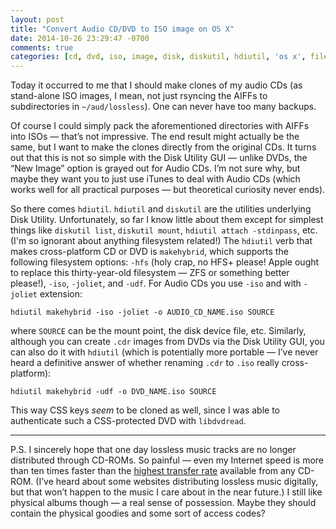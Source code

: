 ```yaml
---
layout: post
title: "Convert Audio CD/DVD to ISO image on OS X"
date: 2014-10-26 23:29:47 -0700
comments: true
categories: [cd, dvd, iso, image, disk, diskutil, hdiutil, 'os x', filesystem, music]
---
```

Today it occurred to me that I should make clones of my audio CDs (as stand-alone ISO images, I mean, not just rsyncing the AIFFs to subdirectories in `~/aud/lossless`). One can never have too many backups.

Of course I could simply pack the aforementioned directories with AIFFs into ISOs — that’s not impressive. The end result might actually be the same, but I want to make the clones directly from the original CDs. It turns out that this is not so simple with the Disk Utility GUI — unlike DVDs, the “New Image” option is grayed out for Audio CDs. I’m not sure why, but maybe they want you to just use iTunes to deal with Audio CDs (which works well for all practical purposes — but theoretical curiosity never ends).

So there comes `hdiutil`. `hdiutil` and `diskutil` are the utilities underlying Disk Utility. Unfortunately, so far I know little about them except for simplest things like `diskutil list`, `diskutil mount`, `hdiutil attach -stdinpass`, etc. (I'm so ignorant about anything filesystem related!) The `hdiutil` verb that makes cross-platform CD or DVD is `makehybrid`, which supports the following filesystem options: `-hfs` (holy crap, no HFS+ please! Apple ought to replace this thirty-year-old filesystem — ZFS or something better please!), `-iso`, `-joliet`, and `-udf`. For Audio CDs you use `-iso` and with `-joliet` extension:

    hdiutil makehybrid -iso -joliet -o AUDIO_CD_NAME.iso SOURCE

where `SOURCE` can be the mount point, the disk device file, etc. Similarly, although you can create `.cdr` images from DVDs via the Disk Utility GUI, you can also do it with `hdiutil` (which is potentially more portable — I’ve never heard a definitive answer of whether renaming `.cdr` to `.iso` really cross-platform):

    hdiutil makehybrid -udf -o DVD_NAME.iso SOURCE

This way CSS keys *seem* to be cloned as well, since I was able to authenticate such a CSS-protected DVD with `libdvdread`.

---

P.S. I sincerely hope that one day lossless music tracks are no longer distributed through CD-ROMs. So painful — even my Internet speed is more than ten times faster than the [highest transfer rate](https://en.wikipedia.org/wiki/CD-ROM#Transfer_rates) available from any CD-ROM. (I’ve heard about some websites distributing lossless music digitally, but that won’t happen to the music I care about in the near future.) I still like physical albums though — a real sense of possession. Maybe they should contain the physical goodies and some sort of access codes?
